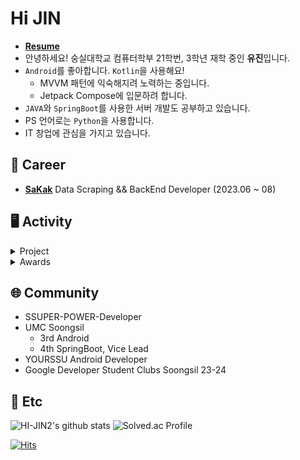 # Hi JIN

- **[Resume](https://my.surfit.io/w/597611764)**
- 안녕하세요! 숭실대학교 컴퓨터학부 21학번, 3학년 재학 중인 **유진**입니다. 
- `Android`를 좋아합니다. `Kotlin`을 사용해요!
  - MVVM 패턴에 익숙해지려 노력하는 중입니다.
  - Jetpack Compose에 입문하려 합니다.
- `JAVA`와 `SpringBoot`를 사용한 서버 개발도 공부하고 있습니다.
- PS 언어로는 `Python`을 사용합니다. 
- IT 창업에 관심을 가지고 있습니다. 


## 💼 Career

- **[SaKak](https://www.sakak.co.kr/)** Data Scraping && BackEnd Developer (2023.06 ~ 08)


## 🖥️ Activity
<details>
<summary>Project</summary>
<div markdown="1">

|프로젝트명|설명|개발기간|사용스택|
|:---:|:---:|:---:|:---:|
| **COOING** |아이가 음성으로 쓰는 성장일기|2023.11 | ![Spring Boot](https://img.shields.io/badge/-Spring%20Boot-6DB33F?style=flat&logo=springboot&logoColor=white) ![JAVA](https://img.shields.io/badge/JAVA-007396?style=flat&logo=java&logoColor=white") ![Postgresql](https://img.shields.io/badge/Postgresql-4169E1?style=flat&logo=Postgresql&logoColor=white) ![JPA](https://img.shields.io/badge/JPA-%23ED8B00?style=flat&logo=jpa&logoColor=white) |
| **MoneyMate** |chatGPT와 함께하는 슬기로운 금융 목표 설정|2023.10 | ![Android](https://img.shields.io/badge/Android-3DDC84.svg?&style=flat&logo=Android&logoColor=white)  ![JAVA](https://img.shields.io/badge/JAVA-007396?style=flat&logo=java&logoColor=white") ![Synctree](https://img.shields.io/badge/Synctree-0bb93a?style=flat&logo=Synctree&logoColor=white") |
| [**ㅁobjet**](https://github.com/objet-team/objet-backend) | 신인 아티스트를 위한 온라인 전시 플랫폼|2023.09 | ![Spring Boot](https://img.shields.io/badge/-Spring%20Boot-6DB33F?style=flat&logo=springboot&logoColor=white) ![JAVA](https://img.shields.io/badge/JAVA-007396?style=flat&logo=java&logoColor=white") ![Postgresql](https://img.shields.io/badge/Postgresql-4169E1?style=flat&logo=Postgresql&logoColor=white) ![JPA](https://img.shields.io/badge/JPA-%23ED8B00?style=flat&logo=jpa&logoColor=white) |
| [**Your Weather**](https://github.com/yourweather/yourweather_server) | 오늘 당신의 감정날씨는? |2023.07-08 | ![Spring Boot](https://img.shields.io/badge/-Spring%20Boot-6DB33F?style=flat&logo=springboot&logoColor=white) ![JAVA](https://img.shields.io/badge/JAVA-007396?style=flat&logo=java&logoColor=white") ![MySQL](https://img.shields.io/badge/MySQL-4479A1?style=flat&logo=MySQL&logoColor=white) ![JPA](https://img.shields.io/badge/JPA-%23ED8B00?style=flat&logo=jpa&logoColor=white) |
| [**EAT-SSU**](https://github.com/EAT-SSU) | 숭실대에서 먹자! 학식 리뷰 안드로이드 앱 [릴리즈](https://github.com/EAT-SSU/EatSSU-Android) | 2023.03-08  |![Android](https://img.shields.io/badge/Android-3DDC84.svg?&style=flat&logo=Android&logoColor=white) ![Kotlin](https://img.shields.io/badge/Kotlin-7F52FF.svg?&style=flat&logo=Kotlin&logoColor=white) |
| | [사용자 인터페이스 및 실습 - 프로젝트](https://github.com/EAT-SSU/EAT-SSU)  |  2022.10-12  |![Android](https://img.shields.io/badge/Android-3DDC84.svg?&style=flat&logo=Android&logoColor=white)  ![JAVA](https://img.shields.io/badge/JAVA-007396?style=flat&logo=java&logoColor=white") ![Firebase](https://img.shields.io/badge/Firebase-FFCA28?style=flat&logo=Firebase&logoColor=white") |
| [**FIT-I**](https://github.com/FIT-I/FIT-I-Android) | 체육대학 전공생이 제공해주는 저렴한 PT 서비스: 누구나 쉬운 PT  |2023.01-02 |![Android](https://img.shields.io/badge/Android-3DDC84.svg?&style=flat&logo=Android&logoColor=white) ![Kotlin](https://img.shields.io/badge/Kotlin-7F52FF.svg?&style=flat&logo=Kotlin&logoColor=white) |


</div>
</details>

<details>
<summary>Awards</summary>
<div markdown="1">
  
|대회명|수상명|역할|프로젝트명|날짜|
|:---:|:---:|:---:|:---:|:---:|
|AI활용 온라인 개발대회 싱커톤 시즌3|-|PM & 안드로이드 개발/노코드 백엔드 개발|[MoneyMate](https://github.com/MoneyMate-project/MoneyMate)|2023년 10월 31일|
|숭실대 IT 대학 소프트웨어 공모전|금상|PM & 안드로이드 개발|[EAT-SSU](https://github.com/EAT-SSU/EatSSU-Android)|2023년 8월 7일|


</div>
</details>


## 🌐 Community

- SSUPER-POWER-Developer
- UMC Soongsil
  - 3rd Android
  - 4th SpringBoot, Vice Lead
- YOURSSU Android Developer
- Google Developer Student Clubs Soongsil 23-24


## 💭 Etc

![HI-JIN2's github stats](https://github-readme-stats.vercel.app/api?username=HI-JIN2&show_icons=true)
![Solved.ac Profile](http://mazassumnida.wtf/api/v2/generate_badge?boj=qldls0307)

[![Hits](https://hits.seeyoufarm.com/api/count/incr/badge.svg?url=https%3A%2F%2Fgithub.com%2FHI-JIN2&count_bg=%2379C83D&title_bg=%23555555&icon=&icon_color=%23E7E7E7&title=hits&edge_flat=false)](https://hits.seeyoufarm.com)


